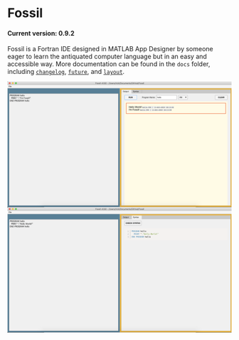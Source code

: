 # Fossil

#### Current version: 0.9.2
 Fossil is a Fortran IDE designed in MATLAB App Designer by someone eager to learn the antiquated computer language but in an easy and accessible way. More documentation can be found in the `docs` folder, including [`changelog`](docs/CHANGELOG.md), [`future`](docs/FUTURE.md), and [`layout`](docs/LAYOUT.md).

 <img align="center" src="res/screenshot_1.png" width="600"/> 
 
 <img align="center" src="res/screenshot_2.png" width="600"/>
